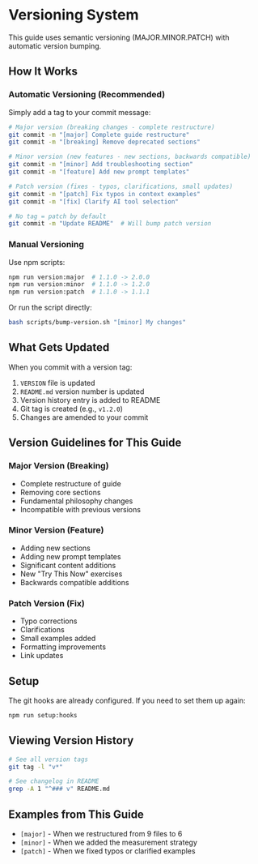 # Versioning System

This guide uses semantic versioning (MAJOR.MINOR.PATCH) with automatic version bumping.

## How It Works

### Automatic Versioning (Recommended)

Simply add a tag to your commit message:

```bash
# Major version (breaking changes - complete restructure)
git commit -m "[major] Complete guide restructure"
git commit -m "[breaking] Remove deprecated sections"

# Minor version (new features - new sections, backwards compatible)
git commit -m "[minor] Add troubleshooting section"
git commit -m "[feature] Add new prompt templates"

# Patch version (fixes - typos, clarifications, small updates)
git commit -m "[patch] Fix typos in context examples"
git commit -m "[fix] Clarify AI tool selection"

# No tag = patch by default
git commit -m "Update README"  # Will bump patch version
```

### Manual Versioning

Use npm scripts:

```bash
npm run version:major  # 1.1.0 -> 2.0.0
npm run version:minor  # 1.1.0 -> 1.2.0
npm run version:patch  # 1.1.0 -> 1.1.1
```

Or run the script directly:

```bash
bash scripts/bump-version.sh "[minor] My changes"
```

## What Gets Updated

When you commit with a version tag:

1. `VERSION` file is updated
2. `README.md` version number is updated
3. Version history entry is added to README
4. Git tag is created (e.g., `v1.2.0`)
5. Changes are amended to your commit

## Version Guidelines for This Guide

### Major Version (Breaking)

- Complete restructure of guide
- Removing core sections
- Fundamental philosophy changes
- Incompatible with previous versions

### Minor Version (Feature)

- Adding new sections
- Adding new prompt templates
- Significant content additions
- New "Try This Now" exercises
- Backwards compatible additions

### Patch Version (Fix)

- Typo corrections
- Clarifications
- Small examples added
- Formatting improvements
- Link updates

## Setup

The git hooks are already configured. If you need to set them up again:

```bash
npm run setup:hooks
```

## Viewing Version History

```bash
# See all version tags
git tag -l "v*"

# See changelog in README
grep -A 1 "^### v" README.md
```

## Examples from This Guide

- `[major]` - When we restructured from 9 files to 6
- `[minor]` - When we added the measurement strategy
- `[patch]` - When we fixed typos or clarified examples
